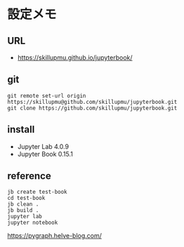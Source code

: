 # 設定メモ

## URL
  - https://skillupmu.github.io/jupyterbook/


## git
``` 
git remote set-url origin https://skillupmu@github.com/skillupmu/jupyterbook.git
git clone https://github.com/skillupmu/jupyterbook.git
```


## install
 - Jupyter Lab 4.0.9
 - Jupyter Book 0.15.1


## reference
``` 
jb create test-book
cd test-book
jb clean .
jb build .
jupyter lab
jupyter notebook
```

https://pygraph.helve-blog.com/
